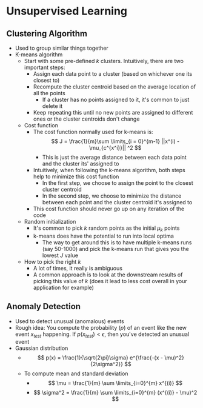 # Unsupervised Learning

## Clustering Algorithm
- Used to group similar things together
- K-means algorithm
    - Start with some pre-defined $k$ clusters. Intuitively, there are two important steps:
        - Assign each data point to a cluster (based on whichever one its closest to)
        - Recompute the cluster centroid based on the average location of all the points
            - If a cluster has no points assigned to it, it's common to just delete it
        - Keep repeating this until no new points are assigned to different ones or the cluster centroids don't change
    - Cost function
        - The cost function normally used for k-means is:
            $$ 
            J = \frac{1}{m}\sum \limits_{i = 0}^{m-1} ||x^(i) - \mu_{c^{x^i}}|| ^2
            $$
            - This is just the average distance between each data point and the cluster its' assigned to
        - Intuitively, when following the k-means algorithm, both steps help to minimize this cost function 
            - In the first step, we choose to assign the point to the closest cluster centroid
            - In the second step, we choose to minimize the distance between each point and the cluster centroid it's assigned to
        - This cost function should never go up on any iteration of the code
    - Random initialization
        - It's common to pick $k$ random points as the initial $\mu_k$ points
        - k-means does have the potential to run into local optima
            - The way to get around this is to have multiple k-means runs (say 50-1000) and pick the k-means run that gives you the lowest $J$ value
    - How to pick the right $k$
        - A lot of times, it really is ambiguous
        - A common approach is to look at the downstream results of picking this value of $k$ (does it lead to less cost overall in your application for example)

## Anomaly Detection
- Used to detect unusual (anomalous) events
- Rough idea: You compute the probability ($p$) of an event like the new event $x_{test}$ happening. If $p(x_{test}) < \epsilon$, then you've detected an unusual event
- Gaussian distribution
    - $$
        p(x) = \frac{1}{\sqrt{2\pi}\sigma} e^{\frac{-(x - \mu)^2}{2\sigma^2}}
      $$
    - To compute mean and standard deviation
        - $$
            \mu = \frac{1}{m} \sum \limits_{i=0}^{m} x^{(i)}
            $$
        - $$
            \sigma^2 = \frac{1}{m} \sum \limits_{i=0}^{m} (x^{(i)} - \mu)^2
          $$